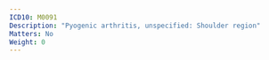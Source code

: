 ```yaml
---
ICD10: M0091
Description: "Pyogenic arthritis, unspecified: Shoulder region"
Matters: No
Weight: 0
---
```

